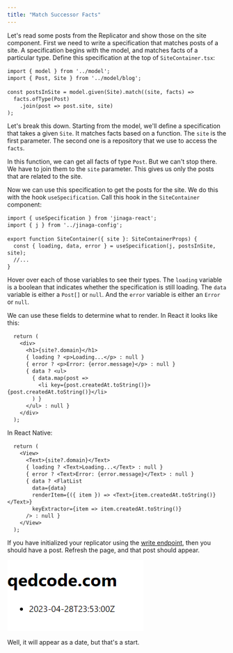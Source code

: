```yaml
---
title: "Match Successor Facts"
---
```


Let's read some posts from the Replicator and show those on the site component.
First we need to write a specification that matches posts of a site.
A specification begins with the model, and matches facts of a particular type.
Define this specification at the top of `SiteContainer.tsx`:

```tsx
import { model } from '../model';
import { Post, Site } from '../model/blog';

const postsInSite = model.given(Site).match((site, facts) =>
  facts.ofType(Post)
    .join(post => post.site, site)
);
```

Let's break this down.
Starting from the model, we'll define a specification that takes a given `Site`.
It matches facts based on a function.
The `site` is the first parameter.
The second one is a repository that we use to access the `facts`.

In this function, we can get all facts of type `Post`.
But we can't stop there.
We have to join them to the `site` parameter.
This gives us only the posts that are related to the site.

Now we can use this specification to get the posts for the site.
We do this with the hook `useSpecification`.
Call this hook in the `SiteContainer` component:

```tsx
import { useSpecification } from 'jinaga-react';
import { j } from '../jinaga-config';

export function SiteContainer({ site }: SiteContainerProps) {
  const { loading, data, error } = useSpecification(j, postsInSite, site);
  //...
}
```

Hover over each of those variables to see their types.
The `loading` variable is a boolean that indicates whether the specification is still loading.
The `data` variable is either a `Post[]` or `null`.
And the `error` variable is either an `Error` or `null`.

We can use these fields to determine what to render.
In React it looks like this:

```tsx
  return (
    <div>
      <h1>{site?.domain}</h1>
      { loading ? <p>Loading...</p> : null }
      { error ? <p>Error: {error.message}</p> : null }
      { data ? <ul>
        { data.map(post =>
          <li key={post.createdAt.toString()}>{post.createdAt.toString()}</li>
        ) }
      </ul> : null }
    </div>
  );
```

In React Native:

```tsx
  return (
    <View>
      <Text>{site?.domain}</Text>
      { loading ? <Text>Loading...</Text> : null }
      { error ? <Text>Error: {error.message}</Text> : null }
      { data ? <FlatList
        data={data}
        renderItem={({ item }) => <Text>{item.createdAt.toString()}</Text>}
        keyExtractor={item => item.createdAt.toString()}
      /> : null }
    </View>
  );
```

If you have initialized your replicator using the [write endpoint](../../replicator/write/), then you should have a post.
Refresh the page, and that post should appear.

![Post shown by created date](./attachments/post-date.png)

Well, it will appear as a date, but that's a start.
